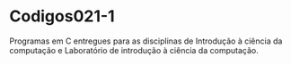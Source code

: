# Codigos021-1
Programas em C entregues para as disciplinas de Introdução à ciência da computação e Laboratório de introdução à ciência da computação.
